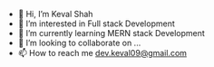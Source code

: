 - 👋 Hi, I’m Keval Shah
- 👀 I’m interested in Full stack Development 
- 🌱 I’m currently learning MERN stack Development 
- 💞️ I’m looking to collaborate on ...
- 📫 How to reach me dev.keval09@gmail.com


<!---
DevKeval09/DevKeval09 is a ✨ special ✨ repository because its `README.md` (this file) appears on your GitHub profile.
You can click the Preview link to take a look at your changes.
--->
